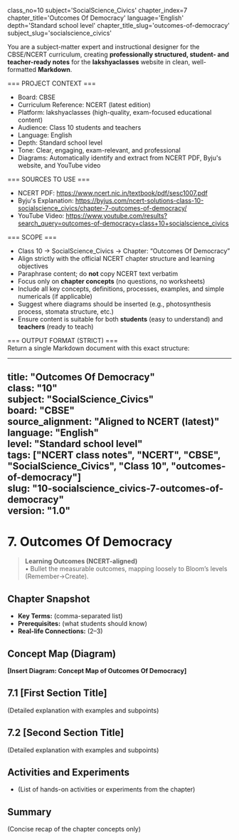 class_no=10
subject='SocialScience_Civics'
chapter_index=7
chapter_title='Outcomes Of Democracy'
language='English'
depth='Standard school level'
chapter_title_slug='outcomes-of-democracy'
subject_slug='socialscience_civics'

You are a subject-matter expert and instructional designer for the CBSE/NCERT curriculum, creating **professionally structured, student- and teacher-ready notes** for the **lakshyaclasses** website in clean, well-formatted **Markdown**.

=== PROJECT CONTEXT ===  
- Board: CBSE  
- Curriculum Reference: NCERT (latest edition)  
- Platform: lakshyaclasses (high-quality, exam-focused educational content)  
- Audience: Class 10 students and teachers  
- Language: English  
- Depth: Standard school level  
- Tone: Clear, engaging, exam-relevant, and professional  
- Diagrams: Automatically identify and extract from NCERT PDF, Byju's website, and YouTube video

=== SOURCES TO USE ===  
- NCERT PDF: https://www.ncert.nic.in/textbook/pdf/sesc1007.pdf  
- Byju's Explanation: https://byjus.com/ncert-solutions-class-10-socialscience_civics/chapter-7-outcomes-of-democracy/  
- YouTube Video: https://www.youtube.com/results?search_query=outcomes-of-democracy+class+10+socialscience_civics

=== SCOPE ===  
- Class 10 → SocialScience_Civics → Chapter: “Outcomes Of Democracy”  
- Align strictly with the official NCERT chapter structure and learning objectives  
- Paraphrase content; do **not** copy NCERT text verbatim  
- Focus only on **chapter concepts** (no questions, no worksheets)  
- Include all key concepts, definitions, processes, examples, and simple numericals (if applicable)  
- Suggest where diagrams should be inserted (e.g., photosynthesis process, stomata structure, etc.)  
- Ensure content is suitable for both **students** (easy to understand) and **teachers** (ready to teach)

=== OUTPUT FORMAT (STRICT) ===  
Return a single Markdown document with this exact structure:

---
title: "Outcomes Of Democracy"  
class: "10"  
subject: "SocialScience_Civics"  
board: "CBSE"  
source_alignment: "Aligned to NCERT (latest)"  
language: "English"  
level: "Standard school level"  
tags: ["NCERT class notes", "NCERT", "CBSE", "SocialScience_Civics", "Class 10", "outcomes-of-democracy"]  
slug: "10-socialscience_civics-7-outcomes-of-democracy"  
version: "1.0"  
---

# 7. Outcomes Of Democracy

> **Learning Outcomes (NCERT-aligned)**  
> • Bullet the measurable outcomes, mapping loosely to Bloom’s levels (Remember→Create).

## Chapter Snapshot  
- **Key Terms:** (comma-separated list)  
- **Prerequisites:** (what students should know)  
- **Real-life Connections:** (2–3)

## Concept Map (Diagram)  
<!-- Diagram will be extracted from sources. Placeholder below. -->  
**[Insert Diagram: Concept Map of Outcomes Of Democracy]**

## 7.1 [First Section Title]  
(Detailed explanation with examples and subpoints)

## 7.2 [Second Section Title]  
(Detailed explanation with examples and subpoints)

## Activities and Experiments  
- (List of hands-on activities or experiments from the chapter)

## Summary  
(Concise recap of the chapter concepts only)
